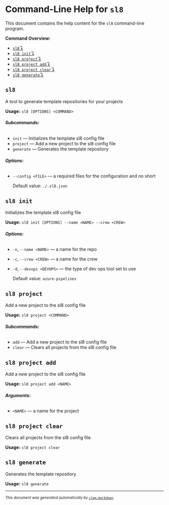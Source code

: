 # Command-Line Help for `sl8`

This document contains the help content for the `sl8` command-line program.

**Command Overview:**

* [`sl8`↴](#sl8)
* [`sl8 init`↴](#sl8-init)
* [`sl8 project`↴](#sl8-project)
* [`sl8 project add`↴](#sl8-project-add)
* [`sl8 project clear`↴](#sl8-project-clear)
* [`sl8 generate`↴](#sl8-generate)

## `sl8`

A tool to generate template repositories for your projects

**Usage:** `sl8 [OPTIONS] <COMMAND>`

###### **Subcommands:**

* `init` — Initializes the template sl8 config file
* `project` — Add a new project to the sl8 config file
* `generate` — Generates the template repository

###### **Options:**

* `--config <FILE>` — a required files for the configuration and no short

  Default value: `./.sl8.json`



## `sl8 init`

Initializes the template sl8 config file

**Usage:** `sl8 init [OPTIONS] --name <NAME> --crew <CREW>`

###### **Options:**

* `-n`, `--name <NAME>` — a name for the repo
* `-c`, `--crew <CREW>` — a name for the crew
* `-d`, `--devops <DEVOPS>` — the type of dev ops tool set to use

  Default value: `azure-pipelines`



## `sl8 project`

Add a new project to the sl8 config file

**Usage:** `sl8 project <COMMAND>`

###### **Subcommands:**

* `add` — Add a new project to the sl8 config file
* `clear` — Clears all projects from the sl8 config file



## `sl8 project add`

Add a new project to the sl8 config file

**Usage:** `sl8 project add <NAME>`

###### **Arguments:**

* `<NAME>` — a name for the project



## `sl8 project clear`

Clears all projects from the sl8 config file

**Usage:** `sl8 project clear`



## `sl8 generate`

Generates the template repository

**Usage:** `sl8 generate`



<hr/>

<small><i>
    This document was generated automatically by
    <a href="https://crates.io/crates/clap-markdown"><code>clap-markdown</code></a>.
</i></small>
